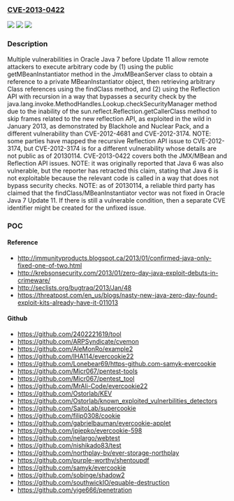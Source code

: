 ### [CVE-2013-0422](https://cve.mitre.org/cgi-bin/cvename.cgi?name=CVE-2013-0422)
![](https://img.shields.io/static/v1?label=Product&message=n%2Fa&color=blue)
![](https://img.shields.io/static/v1?label=Version&message=n%2Fa&color=blue)
![](https://img.shields.io/static/v1?label=Vulnerability&message=n%2Fa&color=brighgreen)

### Description

Multiple vulnerabilities in Oracle Java 7 before Update 11 allow remote attackers to execute arbitrary code by (1) using the public getMBeanInstantiator method in the JmxMBeanServer class to obtain a reference to a private MBeanInstantiator object, then retrieving arbitrary Class references using the findClass method, and (2) using the Reflection API with recursion in a way that bypasses a security check by the java.lang.invoke.MethodHandles.Lookup.checkSecurityManager method due to the inability of the sun.reflect.Reflection.getCallerClass method to skip frames related to the new reflection API, as exploited in the wild in January 2013, as demonstrated by Blackhole and Nuclear Pack, and a different vulnerability than CVE-2012-4681 and CVE-2012-3174. NOTE: some parties have mapped the recursive Reflection API issue to CVE-2012-3174, but CVE-2012-3174 is for a different vulnerability whose details are not public as of 20130114.  CVE-2013-0422 covers both the JMX/MBean and Reflection API issues.  NOTE: it was originally reported that Java 6 was also vulnerable, but the reporter has retracted this claim, stating that Java 6 is not exploitable because the relevant code is called in a way that does not bypass security checks.  NOTE: as of 20130114, a reliable third party has claimed that the findClass/MBeanInstantiator vector was not fixed in Oracle Java 7 Update 11.  If there is still a vulnerable condition, then a separate CVE identifier might be created for the unfixed issue.

### POC

#### Reference
- http://immunityproducts.blogspot.ca/2013/01/confirmed-java-only-fixed-one-of-two.html
- http://krebsonsecurity.com/2013/01/zero-day-java-exploit-debuts-in-crimeware/
- http://seclists.org/bugtraq/2013/Jan/48
- https://threatpost.com/en_us/blogs/nasty-new-java-zero-day-found-exploit-kits-already-have-it-011013

#### Github
- https://github.com/2402221619/tool
- https://github.com/ARPSyndicate/cvemon
- https://github.com/AleMonRo/example2
- https://github.com/IHA114/evercookie22
- https://github.com/Lonebear69/https-github.com-samyk-evercookie
- https://github.com/Micr067/pentest-tools
- https://github.com/Micr067/pentest_tool
- https://github.com/MrAli-Code/evercookie22
- https://github.com/Ostorlab/KEV
- https://github.com/Ostorlab/known_exploited_vulnerbilities_detectors
- https://github.com/SaitoLab/supercookie
- https://github.com/filip0308/cookie
- https://github.com/gabrielbauman/evercookie-applet
- https://github.com/jpjepko/evercookie-598
- https://github.com/nelargo/webtest
- https://github.com/nishikado83/test
- https://github.com/northplay-bv/ever-storage-northplay
- https://github.com/purple-worthy/shentoupdf
- https://github.com/samyk/evercookie
- https://github.com/sobinge/shadow2
- https://github.com/southwickIO/equable-destruction
- https://github.com/yige666/penetration

